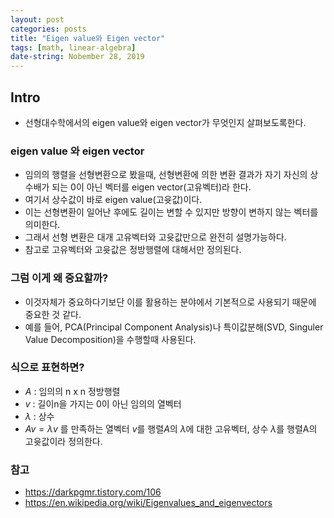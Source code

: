 ```yaml
---
layout: post
categories: posts
title: "Eigen value와 Eigen vector"
tags: [math, linear-algebra]
date-string: Nobember 28, 2019
---
```


## Intro

 - 선형대수학에서의 eigen value와 eigen vector가 무엇인지 살펴보도록한다.

### eigen value 와 eigen vector
 - 임의의 행렬을 선형변환으로 봤을때, 선형변환에 의한 변환 결과가 자기 자신의 상수배가 되는 0이 아닌 벡터를 eigen vector(고유벡터)라 한다.
 - 여기서 상수값이 바로 eigen value(고윳값)이다.
 - 이는 선형변환이 일어난 후에도 길이는 변할 수 있지만 방향이 변하지 않는 벡터를 의미한다.
 - 그래서 선형 변환은 대개 고유벡터와 고윳값만으로 완전히 설명가능하다.
 - 참고로 고유벡터와 고윳값은 정방행렬에 대해서만 정의된다.

### 그럼 이게 왜 중요할까?
- 이것자체가 중요하다기보단 이를 활용하는 분야에서 기본적으로 사용되기 때문에 중요한 것 같다.
- 예를 들어, PCA(Principal Component Analysis)나 특이값분해(SVD, Singuler Value Decomposition)을 수행할때 사용된다.

### 식으로 표현하면?
 - $A$ : 임의의 n x n 정방행렬
 - $v$ : 길이n을 가지는 0이 아닌 임의의 열벡터
 - $\lambda$ : 상수
 - $Av = \lambda v$ 를 만족하는 열벡터 $v$를 행렬$A$의 $\lambda$에 대한 고유벡터, 상수 $\lambda$를 행렬A의 고윳값이라 정의한다.
 
### 참고
 - https://darkpgmr.tistory.com/106
 - https://en.wikipedia.org/wiki/Eigenvalues_and_eigenvectors
